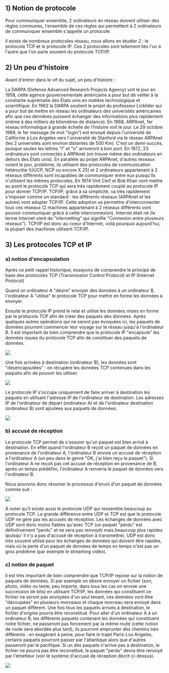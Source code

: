## 1) Notion de protocole

Pour communiquer ensemble, 2 ordinateurs en réseau doivent utiliser des règles communes, l'ensemble de ces règles qui permettent à 2 ordinateurs de communiquer ensemble s'appelle un protocole.

Il existe de nombreux protocoles réseau, nous allons en étudier 2 : le protocole TCP et le protocole IP. Ces 2 protocoles sont tellement liés l'un à l'autre que l'on parle souvent du protocole TCP/IP.

## 2) Un peu d'histoire

Avant d'entrer dans le vif du sujet, un peu d'histoire :

La DARPA (Defense Advanced Research Projects Agency) voit le jour en 1958, cette agence gouvernementale américaine a pour but de veiller à la constante suprématie des États unis en matière technologique et scientifique. En 1962 la DARPA soutient le projet du professeur Licklider qui a pour but de mettre en réseau les ordinateurs des universités américaines afin que ces dernières puissent échanger des informations plus rapidement (même à des milliers de kilomètres de distance). En 1968, ARPAnet, 1er réseau informatique à grande échelle de l'histoire voit le jour. Le 29 octobre 1969, le 1er message (le mot "login") est envoyé depuis l'université de Californie à Los Angeles vers l'université de Stanford via le réseau ARPAnet (les 2 universités sont environ distantes de 500 Km). C'est un demi-succès, puisque seules les lettres "l" et "o" arriveront à bon port. En 1972, 23 ordinateurs sont connectés à ARPAnet (on trouve même des ordinateurs en dehors des États unis). En parallèle au projet ARPAnet, d'autres réseaux voient le jour, problème, ils utilisent des protocoles de communication hétéroclite (UUCP, NCP ou encore X.25) et 2 ordinateurs appartenant à 2 réseaux différents sont incapables de communiquer entre eux puisqu'ils n'utilisent les mêmes protocoles. En 1974 Vint Cerf et Bob Khan vont mettre au point le protocole TCP qui sera très rapidement couplé au protocole IP pour donner TCP/IP. TCP/IP, grâce à sa simplicité, va très rapidement s'imposer comme un standard : les différents réseaux (ARPAnet et les autres) vont adopter TCP/IP. Cette adoption va permettre d'interconnecter tous ces réseaux (2 machines appartenant à 2 réseaux différents vont pouvoir communiquer grâce à cette interconnexion). Internet était né (le terme Internet vient de "internetting" qui signifie "Connexion entre plusieurs réseaux"). TCP/IP est donc au coeur d'Internet, voilà pourquoi aujourd'hui, la plupart des machines utilisent TCP/IP.

## 3) Les protocoles TCP et IP

### a) notion d'encapsulation

Après ce petit rappel historique, essayons de comprendre le principe de base des protocoles TCP (Transmission Control Protocol) et IP (Internet Protocol)

Quand un ordinateur A "désire" envoyer des données à un ordinateur B, l'ordinateur A "utilise" le protocole TCP pour mettre en forme les données à envoyer.

Ensuite le protocole IP prend le relai et utilise les données mises en forme par le protocole TCP afin de créer des paquets des données. Après quelques autres opérations qui ne seront pas évoquées ici, les paquets de données pourront commencer leur voyage sur le réseau jusqu'à l'ordinateur B. Il est important de bien comprendre que le protocole IP "encapsule" les données issues du protocole TCP afin de constituer des paquets de données.

![](img/c17c_1.jpg)

Une fois arrivées à destination (ordinateur B), les données sont "désencapsulées" : on récupère les données TCP contenues dans les paquets afin de pouvoir les utiliser.


![](img/c17c_2.jpg)

Le protocole IP s'occupe uniquement de faire arriver à destination les paquets en utilisant l'adresse IP de l'ordinateur de destination. Les adresses IP de l'ordinateur de départ (ordinateur A) et de l'ordinateur destination (ordinateur B) sont ajoutées aux paquets de données.

![](img/c17c_3.jpg)

### b) accusé de réception

Le protocole TCP permet de s'assurer qu'un paquet est bien arrivé à destination. En effet quand l'ordinateur B reçoit un paquet de données en provenance de l'ordinateur A, l'ordinateur B envoie un accusé de réception à l'ordinateur A (un peu dans le genre "OK, j'ai bien reçu le paquet"). Si l'ordinateur A ne reçoit pas cet accusé de réception en provenance de B, après un temps prédéfini, l'ordinateur A renverra le paquet de données vers l'ordinateur B.

Nous pouvons donc résumer le processus d'envoi d'un paquet de données comme suit :

![](img/c17c_4.png)

À noter qu'il existe aussi le protocole UDP qui ressemble beaucoup au protocole TCP. La grande différence entre UDP et TCP est que le protocole UDP ne gère pas les accusés de réception. Les échanges de données avec UDP sont donc moins fiables qu'avec TCP (un paquet "perdu" est définitivement "perdu" et ne sera pas renvoyé) mais beaucoup plus rapides (puisqu' il n'y a pas d'accusé de réception à transmettre). UDP est donc très souvent utilisé pour les échanges de données qui doivent être rapides, mais où la perte d'un paquet de données de temps en temps n'est pas un gros problème (par exemple le streaming vidéo).

### c) notion de paquet

Il est très important de bien comprendre que TCP/IP repose sur la notion de paquets de données. Si par exemple on désire envoyer un fichier (son, photo, vidéo ou texte, peu importe, dans tous les cas on envoie une succession de bits) en utilisant TCP/IP, les données qui constituent ce fichier ne seront pas envoyées d'un seul tenant, ces données vont être "découpées" en plusieurs morceaux et chaque morceau sera envoyé dans un paquet différent. Une fois tous les paquets arrivés à destination, le fichier d'origine pourra être reconstitué. Pour aller d'un ordinateur A à un ordinateur B, les différents paquets contenant les données qui constituent notre fichier, ne passeront pas forcement par la même route (cette notion de route sera abordée plus tard), ils pourront emprunter des chemins très différents : en exagérant à peine, pour faire le trajet Paris-Los Angeles, certains paquets pourront passer par l'atlantique alors que d'autres passeront par le pacifique. Si un des paquets n'arrive pas à destination, le fichier ne pourra pas être reconstitué, le paquet "perdu" devra être renvoyé par l'émetteur (voir le système d'accusé de réception décrit ci-dessus).

![](img/c17c_5.png)

